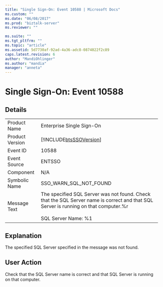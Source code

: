 ```yaml
---
title: "Single Sign-On: Event 10588 | Microsoft Docs"
ms.custom: ""
ms.date: "06/08/2017"
ms.prod: "biztalk-server"
ms.reviewer: ""

ms.suite: ""
ms.tgt_pltfrm: ""
ms.topic: "article"
ms.assetid: 5d7730af-92ad-4a36-adc8-0874022f2c89
caps.latest.revision: 6
author: "MandiOhlinger"
ms.author: "mandia"
manager: "anneta"
---
```

# Single Sign-On: Event 10588
## Details  
  
|                 |                                                                                                                                                                      |
|-----------------|----------------------------------------------------------------------------------------------------------------------------------------------------------------------|
|  Product Name   |                                                                      Enterprise Single Sign-On                                                                       |
| Product Version |                                                      [!INCLUDE[btsSSOVersion](../includes/btsssoversion-md.md)]                                                      |
|    Event ID     |                                                                                10588                                                                                 |
|  Event Source   |                                                                                ENTSSO                                                                                |
|    Component    |                                                                                 N/A                                                                                  |
|  Symbolic Name  |                                                                        SSO_WARN_SQL_NOT_FOUND                                                                        |
|  Message Text   | The specified SQL Server was not found. Check that the SQL Server name is correct and that SQL Server is running on that computer.%r<br /><br /> SQL Server Name: %1 |
  
## Explanation  
 The specified SQL Server specified in the message was not found.  
  
## User Action  
 Check that the SQL Server name is correct and that SQL Server is running on that computer.